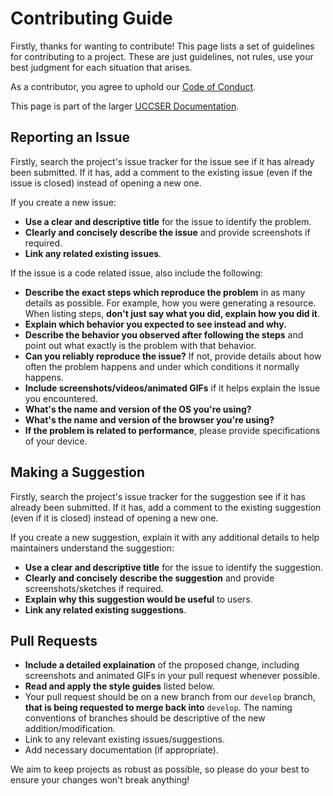 # Contributing Guide

Firstly, thanks for wanting to contribute!
This page lists a set of guidelines for contributing to a project.
These are just guidelines, not rules, use your best judgment for each situation that arises.

As a contributor, you agree to uphold our [Code of Conduct](CODE_OF_CONDUCT.md).

This page is part of the larger [UCCSER Documentation](https://uccser.github.io).

## Reporting an Issue

Firstly, search the project's issue tracker for the issue see if it has already been submitted.
If it has, add a comment to the existing issue (even if the issue is closed) instead of opening a new one.

If you create a new issue:

- **Use a clear and descriptive title** for the issue to identify the problem.
- **Clearly and concisely describe the issue** and provide screenshots if required.
- **Link any related existing issues**.

If the issue is a code related issue, also include the following:

- **Describe the exact steps which reproduce the problem** in as many details as possible.
  For example, how you were generating a resource.
  When listing steps, **don't just say what you did, explain how you did it**.
- **Explain which behavior you expected to see instead and why.**
- **Describe the behavior you observed after following the steps** and point out what exactly is the problem with that behavior.
- **Can you reliably reproduce the issue?** If not, provide details about how often the problem happens and under which conditions it normally happens.
- **Include screenshots/videos/animated GIFs** if it helps explain the issue you encountered.
- **What's the name and version of the OS you're using?**
- **What's the name and version of the browser you're using?**
- **If the problem is related to performance**, please provide specifications of your device.

## Making a Suggestion

Firstly, search the project's issue tracker for the suggestion see if it has already been submitted.
If it has, add a comment to the existing suggestion (even if it is closed) instead of opening a new one.

If you create a new suggestion, explain it with any additional details to help maintainers understand the suggestion:

- **Use a clear and descriptive title** for the issue to identify the suggestion.
- **Clearly and concisely describe the suggestion** and provide screenshots/sketches if required.
- **Explain why this suggestion would be useful** to users.
- **Link any related existing suggestions**.

## Pull Requests

- **Include a detailed explaination** of the proposed change, including screenshots and animated GIFs in your pull request whenever possible.
- **Read and apply the style guides** listed below.
- Your pull request should be on a new branch from our ``develop`` branch, **that is being requested to merge back into** ``develop``.
  The naming conventions of branches should be descriptive of the new addition/modification.
- Link to any relevant existing issues/suggestions.
- Add necessary documentation (if appropriate).

We aim to keep projects as robust as possible, so please do your best to ensure your changes won't break anything!
